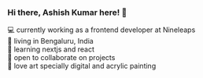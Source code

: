 ### Hi there, Ashish Kumar here! 👋

:computer: currently working as a frontend developer at Nineleaps  
:house_with_garden: living in Bengaluru, India  
:closed_book: learning nextjs and react  
:open_hands: open to collaborate on projects  
:art: love art specially digital and acrylic painting  


